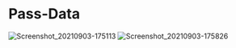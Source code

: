 # Pass-Data
![Screenshot_20210903-175113](https://user-images.githubusercontent.com/86973880/132004907-cefffcfd-b1bf-4b4d-af76-2ea0bc9e3ead.jpg)
![Screenshot_20210903-175826](https://user-images.githubusercontent.com/86973880/132005371-e26ce5e3-4bfd-4b90-9471-d40be7167fa8.jpg)
